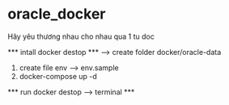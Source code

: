 # oracle_docker
Hãy yêu thương nhau cho nhau qua 1 tu doc

*** intall docker destop ***
--> create folder docker/oracle-data
1. create file env --> env.sample
2. docker-compose up -d

*** run docker destop --> terminal ***